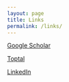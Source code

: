 ```yaml
---
layout: page
title: Links
permalink: /links/
---
```


[Google Scholar](https://scholar.google.com/citations?user=TeTdbWsAAAAJ&hl=en)

[Toptal](https://www.toptal.com/resume/samuel-rohrer)

[LinkedIn](https://www.linkedin.com/in/sam-rohrer-a20458234)
